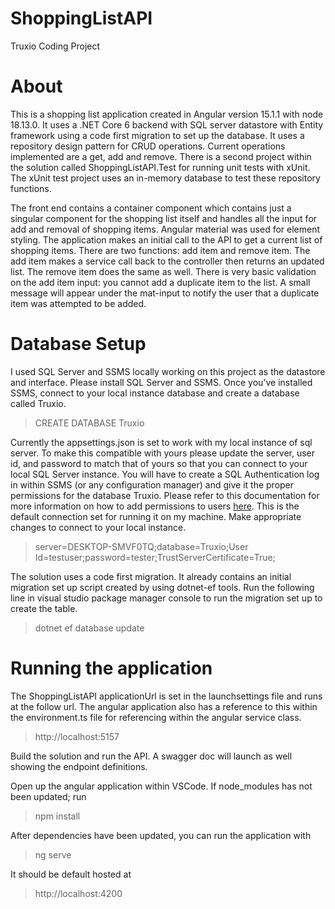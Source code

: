 # ShoppingListAPI
Truxio Coding Project
 
 # About
 
This is a shopping list application created in Angular version 15.1.1 with node 18.13.0. It uses a .NET Core 6 backend with SQL server datastore with Entity framework using a code first migration to set up the database. It uses a repository design pattern for CRUD operations. Current operations implemented are a get, add and remove. There is a second project within the solution called ShoppingListAPI.Test for running unit tests with xUnit. The xUnit test project uses an in-memory database to test these repository functions.

The front end contains a container component which contains just a singular component for the shopping list itself and handles all the input for add and removal of shopping items. Angular material was used for element styling. The application makes an initial call to the API to get a current list of shopping items. There are two functions: add item and remove item. The add item makes a service call back to the controller then returns an updated list. The remove item does the same as well. There is very basic validation on the add item input: you cannot add a duplicate item to the list. A small message will appear under the mat-input to notify the user that a duplicate item was attempted to be added.

# Database Setup

I used  SQL Server and SSMS locally working on this project as the datastore and interface. Please install SQL Server and SSMS.
Once you've installed SSMS, connect to your local instance database and create a database called Truxio.

> CREATE DATABASE Truxio

Currently the appsettings.json is set to work with my local instance of sql server. To make this compatible with yours please update the server, user id, and password to match that of yours so that you can connect to your local SQL Server instance. You will have to create a SQL Authentication log in within SSMS (or any configuration manager) and give it the proper permissions for the database Truxio. Please refer to this documentation for more information on how to add permissions to users [here](https://www.ibm.com/docs/en/sgfmw/5.3.1?topic=setup-adding-users-setting-permissions-sql-database). This is the default connection set for running it on my machine. Make appropriate changes to connect to your local instance.

> server=DESKTOP-SMVF0TQ;database=Truxio;User Id=testuser;password=tester;TrustServerCertificate=True;

The solution uses a code first migration. It already contains an initial migration set up script created by using dotnet-ef tools. Run the following line in visual studio package manager console to run the migration set up to create the table.

>  dotnet ef database update

# Running the application

The ShoppingListAPI applicationUrl is set in the launchsettings file and runs at the follow url. The angular application also has a reference to this within the environment.ts file for referencing within the angular service class.

> http://localhost:5157

Build the solution and run the API. A swagger doc will launch as well showing the endpoint definitions.

Open up the angular application within VSCode. If node_modules has not been updated; run

> npm install

After dependencies have been updated, you can run the application with

> ng serve

It should be default hosted at

> http://localhost:4200

